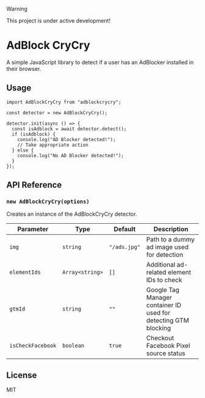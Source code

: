 > [!WARNING]
>
> This project is under active development!

# AdBlock CryCry

A simple JavaScript library to detect if a user has an AdBlocker installed in their browser.

## Usage

```=js
import AdBlockCryCry from "adblockcrycry";

const detector = new AdBlockCryCry();

detector.init(async () => {
  const isAdblock = await detector.detect();
  if (isAdblock) {
    console.log("AD Blocker detected!");
    // Take appropriate action
  } else {
    console.log("No AD Blocker detected!");
  }
});

```

## API Reference

### `new AdBlockCryCry(options)`

Creates an instance of the AdBlockCryCry detector.

| Parameter         | Type            | Default      | Description                                                     |
| ----------------- | --------------- | ------------ | --------------------------------------------------------------- |
| `img`             | `string`        | `"/ads.jpg"` | Path to a dummy ad image used for detection                     |
| `elementIds`      | `Array<string>` | `[]`         | Additional ad-related element IDs to check                      |
| `gtmId`           | `string`        | `""`         | Google Tag Manager container ID used for detecting GTM blocking |
| `isCheckFacebook` | `boolean`       | `true`       | Checkout Facebook Pixel source status                           |

## License

MIT
